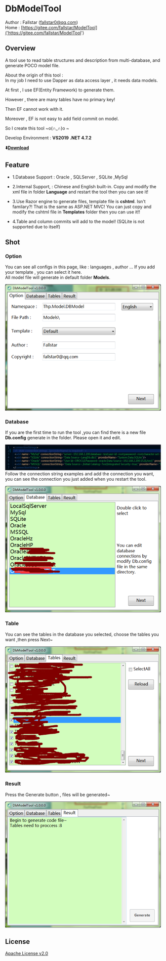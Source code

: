 # DbModelTool
Author : Fallstar (fallstar0@qq.com)   
Home : [https://gitee.com/fallstar/ModelTool]('https://gitee.com/fallstar/ModelTool')

## Overview
A tool use to read table structures and description from multi-database, and generate POCO model file.   

About the origin of this tool :    
In my job I need to use Dapper as data access layer , it needs data models.

At first , I use EF(Entity Framework) to generate them. 

However , there are many tables have no primary key!

Then EF cannot work with it. 

Moreover , EF is not easy to add field commit on model.

So I create this tool ~o(∩_∩)o ~   

Develop Environment : **VS2019** **.NET 4.7.2**   

**:arrow_down:[Download]('https://gitee.com/fallstar/ModelTool/releases')**


## Feature

- 1.Database Support : Oracle , SQLServer , SQLite ,MySql   

- 2.Internal Support, : Chinese and English built-in. Copy and modify the xml file in folder **Language** and restart the tool then you can see it!   

- 3.Use Razor engine to generate files, template file is **cshtml**. Isn't familary?! That is the same as  ASP.NET MVC! You can just copy and modify the cshtml file in **Templates** folder then you can use it!! 

- 4.Table and column commits will add to the model! (SQLite is not supported due to itself)

## Shot
### Option
You can see all configs in this page, like : languages , author ...
If you add your template , you can select it here.   
All model file will generate in default folder **Models**.

   
![Option](./Resources/Shot1.EN.png "Option")

### Database
If you are the first time to run the tool ,you can find there is a new file **Db.config** generate in the folder.
Please open it and edit.

![Database](./Resources/Shot.Db.png "Database")
Follow the connection string examples and add the connection you want, you can see the connection you just added when you restart the tool.      

![Database](./Resources/Shot2.EN.png "Database")

### Table
You can see the tables in the database you selected, choose the tables you want ,then press Next~

![Table](./Resources/Shot3.EN.png "Table")


### Result
Press the Generate button , files will be generated~

![Result](./Resources/Shot4.EN.png "Result")

## License

[Apache License v2.0](/LICENSE "Apache License v2.0")